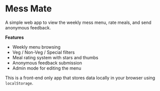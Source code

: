 # Mess Mate

A simple web app to view the weekly mess menu, rate meals, and send anonymous feedback.

**Features**
- Weekly menu browsing
- Veg / Non-Veg / Special filters
- Meal rating system with stars and thumbs
- Anonymous feedback submission
- Admin mode for editing the menu

This is a front-end only app that stores data locally in your browser using `localStorage`.
